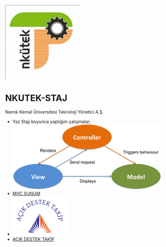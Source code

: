 ![logo](/NKU.png)
# NKUTEK-STAJ
Namık Kemal Üniversitesi Teknoloji Yönetici A.Ş.
* Yaz Stajı boyunca yaptığım çalışmalar; 
![logo](/mvc.png)
* [MVC SUNUM](https://github.com/ugurilgin/NKUTEK-STAJ/blob/master/MVC(Model-View-Controller).pptx)
* ![logo](/menu.png)
* [AÇIK DESTEK TAKİP](https://github.com/ugurilgin/Android-Staj/)

